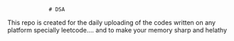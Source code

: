                  # DSA 
This repo is created for the daily uploading of the codes written on any platform specially leetcode....  and to make your memory sharp and helathy                       

